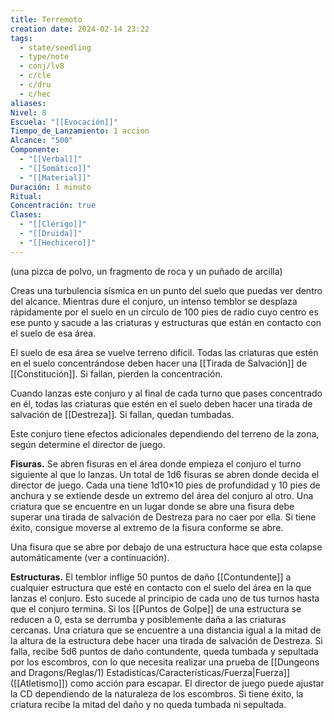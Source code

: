 ```yaml
---
title: Terremoto
creation date: 2024-02-14 23:22
tags:
  - state/seedling
  - type/note
  - conj/lv8
  - c/cle
  - c/dru
  - c/hec
aliases: 
Nivel: 8
Escuela: "[[Evocación]]"
Tiempo_de_Lanzamiento: 1 accion
Alcance: "500"
Componente:
  - "[[Verbal]]"
  - "[[Somático]]"
  - "[[Material]]"
Duración: 1 minuto
Ritual: 
Concentración: true
Clases:
  - "[[Clérigo]]"
  - "[[Druida]]"
  - "[[Hechicero]]"
---
```

(una pizca de polvo, un fragmento de roca y un puñado de arcilla)

Creas una turbulencia sísmica en un punto del suelo que puedas ver dentro del alcance. Mientras dure el conjuro, un intenso temblor se desplaza rápidamente por el suelo en un círculo de 100 pies de radio cuyo centro es ese punto y sacude a las criaturas y estructuras que están en contacto con el suelo de esa área.

El suelo de esa área se vuelve terreno difícil. Todas las criaturas que estén en el suelo concentrándose deben hacer una [[Tirada de Salvación]] de [[Constitución]]. Si fallan, pierden la concentración.

Cuando lanzas este conjuro y al final de cada turno que pases concentrado en él, todas las criaturas que estén en el suelo deben hacer una tirada de salvación de [[Destreza]]. Si fallan, quedan tumbadas.

Este conjuro tiene efectos adicionales dependiendo del terreno de la zona, según determine el director de juego.

**Fisuras.** Se abren fisuras en el área donde empieza el conjuro el turno siguiente al que lo lanzas. Un total de 1d6 fisuras se abren donde decida el director de juego. Cada una tiene 1d10×10 pies de profundidad y 10 pies de anchura y se extiende desde un extremo del área del conjuro al otro. Una criatura que se encuentre en un lugar donde se abre una fisura debe superar una tirada de salvación de Destreza para no caer por ella. Si tiene éxito, consigue moverse al extremo de la fisura conforme se abre.

Una fisura que se abre por debajo de una estructura hace que esta colapse automáticamente (ver a continuación).

**Estructuras.** El temblor inflige 50 puntos de daño [[Contundente]] a cualquier estructura que esté en contacto con el suelo del área en la que lanzas el conjuro. Esto sucede al principio de cada uno de tus turnos hasta que el conjuro termina. Si los [[Puntos de Golpe]] de una estructura se reducen a 0, esta se derrumba y posiblemente daña a las criaturas cercanas. Una criatura que se encuentre a una distancia igual a la mitad de la altura de la estructura debe hacer una tirada de salvación de Destreza. Si falla, recibe 5d6 puntos de daño contundente, queda tumbada y sepultada por los escombros, con lo que necesita realizar una prueba de [[Dungeons and Dragons/Reglas/1) Estadisticas/Características/Fuerza|Fuerza]] ([[Atletismo]]) como acción para escapar. El director de juego puede ajustar la CD dependiendo de la naturaleza de los escombros. Si tiene éxito, la criatura recibe la mitad del daño y no queda tumbada ni sepultada.